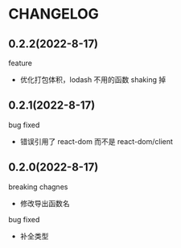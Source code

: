 # CHANGELOG

## 0.2.2(2022-8-17)

feature

* 优化打包体积，lodash 不用的函数 shaking 掉

## 0.2.1(2022-8-17)

bug fixed

* 错误引用了 react-dom 而不是 react-dom/client

## 0.2.0(2022-8-17)

breaking chagnes

* 修改导出函数名

bug fixed

* 补全类型
